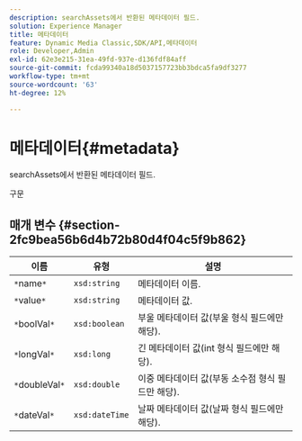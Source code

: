 ```yaml
---
description: searchAssets에서 반환된 메타데이터 필드.
solution: Experience Manager
title: 메타데이터
feature: Dynamic Media Classic,SDK/API,메타데이터
role: Developer,Admin
exl-id: 62e3e215-31ea-49fd-937e-d136fdf84aff
source-git-commit: fcda99340a18d5037157723bb3bdca5fa9df3277
workflow-type: tm+mt
source-wordcount: '63'
ht-degree: 12%

---
```


# 메타데이터{#metadata}

searchAssets에서 반환된 메타데이터 필드.

구문

## 매개 변수 {#section-2fc9bea56b6d4b72b80d4f04c5f9b862}

| 이름 | 유형 | 설명 |
|---|---|---|
| `*`name`*` | `xsd:string` | 메타데이터 이름. |
| `*`value`*` | `xsd:string` | 메타데이터 값. |
| `*`boolVal`*` | `xsd:boolean` | 부울 메타데이터 값(부울 형식 필드에만 해당). |
| `*`longVal`*` | `xsd:long` | 긴 메타데이터 값(int 형식 필드에만 해당). |
| `*`doubleVal`*` | `xsd:double` | 이중 메타데이터 값(부동 소수점 형식 필드만 해당). |
| `*`dateVal`*` | `xsd:dateTime` | 날짜 메타데이터 값(날짜 형식 필드에만 해당). |
